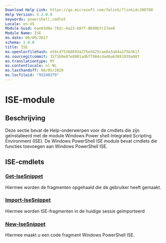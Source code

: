 ```yaml
---
Download Help Link: https://go.microsoft.com/fwlink/?linkid=390780
Help Version: 5.2.0.0
keywords: powershell,cmdlet
Locale: en-US
Module Guid: bae93d8e-782c-4a23-b87f-8699bfc17ee0
Module Name: ISE
ms.date: 06/09/2017
schema: 2.0.0
title: ISE
ms.openlocfilehash: e50cd75368693a275e5b25cae6a3a84a2f5b361f
ms.sourcegitcommit: 3571b9e87e8881adbf7984cda46a63891039a987
ms.translationtype: MT
ms.contentlocale: nl-NL
ms.lasthandoff: 06/05/2020
ms.locfileid: "93249379"
---
```

# ISE-module

## Beschrijving

Deze sectie bevat de Help-onderwerpen voor de cmdlets die zijn geïnstalleerd met de module Windows Power shell Integrated Scripting Environment (ISE). De Windows PowerShell ISE module bevat cmdlets die functies toevoegen aan Windows PowerShell ISE.

## ISE-cmdlets

### [Get-IseSnippet](Get-IseSnippet.md)
Hiermee worden de fragmenten opgehaald die de gebruiker heeft gemaakt.

### [Import-IseSnippet](Import-IseSnippet.md)
Hiermee worden ISE-fragmenten in de huidige sessie geïmporteerd

### [New-IseSnippet](New-IseSnippet.md)
Hiermee maakt u een code fragment Windows PowerShell ISE.
